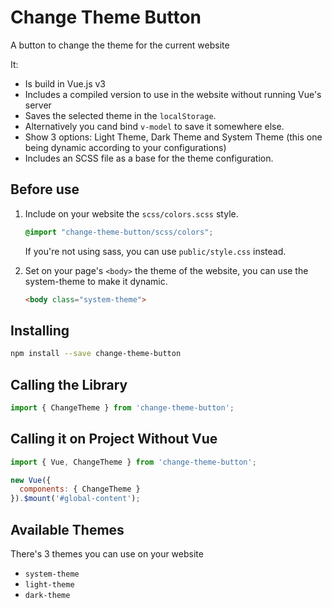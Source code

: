 
# Change Theme Button

A button to change the theme for the current website

It:

- Is build in Vue.js v3
- Includes a compiled version to use in the website without running Vue's server
- Saves the selected theme in the `localStorage`.
- Alternatively you cand bind `v-model` to save it somewhere else.
- Show 3 options: Light Theme, Dark Theme and System Theme (this one being dynamic according to your configurations)
- Includes an SCSS file as a base for the theme configuration.


## Before use

1. Include on your website the `scss/colors.scss` style.

    ```css
    @import "change-theme-button/scss/colors";
    ```

    If you're not using sass, you can use `public/style.css` instead.

2. Set on your page's `<body>` the theme of the website, you can use the system-theme to make it dynamic.

    ```html
    <body class="system-theme">
    ```


## Installing

```bash
npm install --save change-theme-button
```


## Calling the Library

```javascript
import { ChangeTheme } from 'change-theme-button';
```


## Calling it on Project Without Vue

```javascript
import { Vue, ChangeTheme } from 'change-theme-button';

new Vue({
  components: { ChangeTheme }
}).$mount('#global-content');
```


## Available Themes

There's 3 themes you can use on your website

- `system-theme`
- `light-theme`
- `dark-theme`